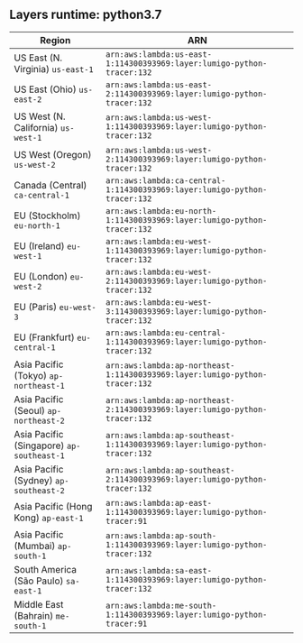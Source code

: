 Layers runtime: python3.7
----
| Region | ARN |
| --- | --- |
|US East (N. Virginia)  `us-east-1`|`arn:aws:lambda:us-east-1:114300393969:layer:lumigo-python-tracer:132`|
|US East (Ohio)  `us-east-2`|`arn:aws:lambda:us-east-2:114300393969:layer:lumigo-python-tracer:132`|
|US West (N. California)  `us-west-1`|`arn:aws:lambda:us-west-1:114300393969:layer:lumigo-python-tracer:132`|
|US West (Oregon)  `us-west-2`|`arn:aws:lambda:us-west-2:114300393969:layer:lumigo-python-tracer:132`|
|Canada (Central)  `ca-central-1`|`arn:aws:lambda:ca-central-1:114300393969:layer:lumigo-python-tracer:132`|
|EU (Stockholm)  `eu-north-1`|`arn:aws:lambda:eu-north-1:114300393969:layer:lumigo-python-tracer:132`|
|EU (Ireland)  `eu-west-1`|`arn:aws:lambda:eu-west-1:114300393969:layer:lumigo-python-tracer:132`|
|EU (London)  `eu-west-2`|`arn:aws:lambda:eu-west-2:114300393969:layer:lumigo-python-tracer:132`|
|EU (Paris)  `eu-west-3`|`arn:aws:lambda:eu-west-3:114300393969:layer:lumigo-python-tracer:132`|
|EU (Frankfurt)  `eu-central-1`|`arn:aws:lambda:eu-central-1:114300393969:layer:lumigo-python-tracer:132`|
|Asia Pacific (Tokyo)  `ap-northeast-1`|`arn:aws:lambda:ap-northeast-1:114300393969:layer:lumigo-python-tracer:132`|
|Asia Pacific (Seoul)  `ap-northeast-2`|`arn:aws:lambda:ap-northeast-2:114300393969:layer:lumigo-python-tracer:132`|
|Asia Pacific (Singapore)  `ap-southeast-1`|`arn:aws:lambda:ap-southeast-1:114300393969:layer:lumigo-python-tracer:132`|
|Asia Pacific (Sydney)  `ap-southeast-2`|`arn:aws:lambda:ap-southeast-2:114300393969:layer:lumigo-python-tracer:132`|
|Asia Pacific (Hong Kong)  `ap-east-1`|`arn:aws:lambda:ap-east-1:114300393969:layer:lumigo-python-tracer:91`|
|Asia Pacific (Mumbai)  `ap-south-1`|`arn:aws:lambda:ap-south-1:114300393969:layer:lumigo-python-tracer:132`|
|South America (São Paulo)  `sa-east-1`|`arn:aws:lambda:sa-east-1:114300393969:layer:lumigo-python-tracer:132`|
|Middle East (Bahrain)  `me-south-1`|`arn:aws:lambda:me-south-1:114300393969:layer:lumigo-python-tracer:91`|
